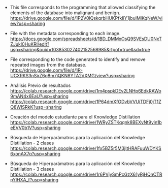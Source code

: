 - This file corresponds to the programming that allowed classifying the elements of the database into malignant and benign.<br>
https://drive.google.com/file/d/1P2V0lQskqrbHUKPfkIiY1jbuIMlKqNeW/view?usp=sharing

- File with the metadata corresponding to each image.<br>
https://docs.google.com/spreadsheets/d/1BD_DMMxOsQ9SVEsDU0NxTZJukI0HuKRl/edit?usp=sharing&ouid=103853027402152568985&rtpof=true&sd=true

- File corresponding to the code generated to identify and remove repeated images from the database.<br>
https://drive.google.com/file/d/1R-UCXRKS3nSirZ6q8m7iQKN8YTA2dXMG/view?usp=sharing

- Análisis Previo de resultados<br>
https://colab.research.google.com/drive/1m4pspkDEv2LNHp6EdkRAWo9mAN4x6EaU?usp=sharing
https://colab.research.google.com/drive/1P64dmXfODvbVVUiTDFj0jT1ZQ8WISRkK?usp=sharing

- Creación del modelo estudiante para el Knowledge Distillation<br>
https://colab.research.google.com/drive/1WRyZSTKqqnk8BEXvNt9vin1beEVV0b1V?usp=sharing

- Búsqueda de Hiperparámatros para la aplicación del Knowledge Distillation - 2 clases<br>
https://colab.research.google.com/drive/1fx5BZ5r5M3jItHRAFuuWDYKS6xonAX7q?usp=sharing

- Búsqueda de Hiperparámatros para la aplicación del Knowledge Distillation - 3 clases<br>
https://colab.research.google.com/drive/1r6PVjySmPcGzX61yRjHQnCTRpYlHXA_f?usp=sharing

